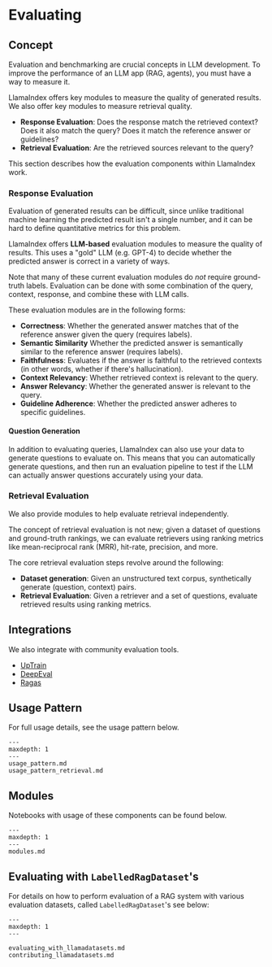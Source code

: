 # Evaluating

## Concept

Evaluation and benchmarking are crucial concepts in LLM development. To improve the performance of an LLM app (RAG, agents), you must have a way to measure it.

LlamaIndex offers key modules to measure the quality of generated results. We also offer key modules to measure retrieval quality.

- **Response Evaluation**: Does the response match the retrieved context? Does it also match the query? Does it match the reference answer or guidelines?
- **Retrieval Evaluation**: Are the retrieved sources relevant to the query?

This section describes how the evaluation components within LlamaIndex work.

### Response Evaluation

Evaluation of generated results can be difficult, since unlike traditional machine learning the predicted result isn't a single number, and it can be hard to define quantitative metrics for this problem.

LlamaIndex offers **LLM-based** evaluation modules to measure the quality of results. This uses a "gold" LLM (e.g. GPT-4) to decide whether the predicted answer is correct in a variety of ways.

Note that many of these current evaluation modules
do _not_ require ground-truth labels. Evaluation can be done with some combination of the query, context, response,
and combine these with LLM calls.

These evaluation modules are in the following forms:

- **Correctness**: Whether the generated answer matches that of the reference answer given the query (requires labels).
- **Semantic Similarity** Whether the predicted answer is semantically similar to the reference answer (requires labels).
- **Faithfulness**: Evaluates if the answer is faithful to the retrieved contexts (in other words, whether if there's hallucination).
- **Context Relevancy**: Whether retrieved context is relevant to the query.
- **Answer Relevancy**: Whether the generated answer is relevant to the query.
- **Guideline Adherence**: Whether the predicted answer adheres to specific guidelines.

#### Question Generation

In addition to evaluating queries, LlamaIndex can also use your data to generate questions to evaluate on. This means that you can automatically generate questions, and then run an evaluation pipeline to test if the LLM can actually answer questions accurately using your data.

### Retrieval Evaluation

We also provide modules to help evaluate retrieval independently.

The concept of retrieval evaluation is not new; given a dataset of questions and ground-truth rankings, we can evaluate retrievers using ranking metrics like mean-reciprocal rank (MRR), hit-rate, precision, and more.

The core retrieval evaluation steps revolve around the following:

- **Dataset generation**: Given an unstructured text corpus, synthetically generate (question, context) pairs.
- **Retrieval Evaluation**: Given a retriever and a set of questions, evaluate retrieved results using ranking metrics.

## Integrations

We also integrate with community evaluation tools.

- [UpTrain](../../community/integrations/uptrain.md)
- [DeepEval](/docs/community/integrations/deepeval.md)
- [Ragas](https://github.com/explodinggradients/ragas/blob/main/docs/howtos/integrations/llamaindex.ipynb)

## Usage Pattern

For full usage details, see the usage pattern below.

```{toctree}
---
maxdepth: 1
---
usage_pattern.md
usage_pattern_retrieval.md
```

## Modules

Notebooks with usage of these components can be found below.

```{toctree}
---
maxdepth: 1
---
modules.md
```

## Evaluating with `LabelledRagDataset`'s

For details on how to perform evaluation of a RAG system with various evaluation
datasets, called `LabelledRagDataset`'s see below:

```{toctree}
---
maxdepth: 1
---

evaluating_with_llamadatasets.md
contributing_llamadatasets.md
```
